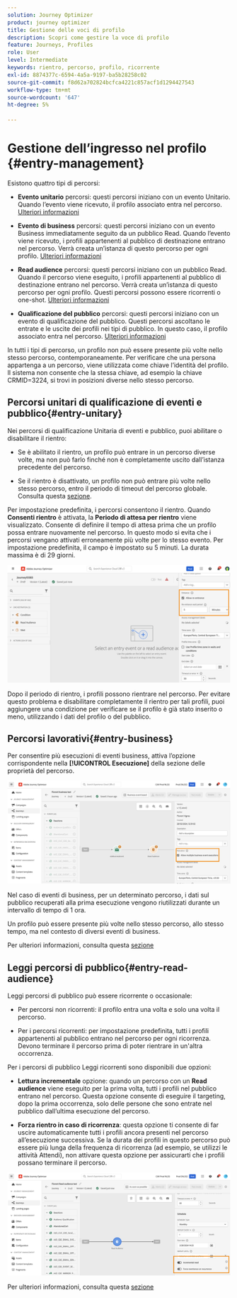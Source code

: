 ```yaml
---
solution: Journey Optimizer
product: journey optimizer
title: Gestione delle voci di profilo
description: Scopri come gestire la voce di profilo
feature: Journeys, Profiles
role: User
level: Intermediate
keywords: rientro, percorso, profilo, ricorrente
exl-id: 8874377c-6594-4a5a-9197-ba5b28258c02
source-git-commit: f8d62a702824bcfca4221c857acf1d1294427543
workflow-type: tm+mt
source-wordcount: '647'
ht-degree: 5%

---
```



# Gestione dell’ingresso nel profilo {#entry-management}

Esistono quattro tipi di percorsi:

* **Evento unitario** percorsi: questi percorsi iniziano con un evento Unitario. Quando l’evento viene ricevuto, il profilo associato entra nel percorso. [Ulteriori informazioni](#entry-unitary)

* **Evento di business** percorsi: questi percorsi iniziano con un evento Business immediatamente seguito da un pubblico Read. Quando l’evento viene ricevuto, i profili appartenenti al pubblico di destinazione entrano nel percorso. Verrà creata un’istanza di questo percorso per ogni profilo. [Ulteriori informazioni](#entry-business)

* **Read audience** percorsi: questi percorsi iniziano con un pubblico Read. Quando il percorso viene eseguito, i profili appartenenti al pubblico di destinazione entrano nel percorso. Verrà creata un’istanza di questo percorso per ogni profilo. Questi percorsi possono essere ricorrenti o one-shot. [Ulteriori informazioni](#entry-read-audience)

* **Qualificazione del pubblico** percorsi: questi percorsi iniziano con un evento di qualificazione del pubblico. Questi percorsi ascoltano le entrate e le uscite dei profili nei tipi di pubblico. In questo caso, il profilo associato entra nel percorso. [Ulteriori informazioni](#entry-unitary)

In tutti i tipi di percorso, un profilo non può essere presente più volte nello stesso percorso, contemporaneamente. Per verificare che una persona appartenga a un percorso, viene utilizzata come chiave l’identità del profilo. Il sistema non consente che la stessa chiave, ad esempio la chiave CRMID=3224, si trovi in posizioni diverse nello stesso percorso.

## Percorsi unitari di qualificazione di eventi e pubblico{#entry-unitary}

Nei percorsi di qualificazione Unitaria di eventi e pubblico, puoi abilitare o disabilitare il rientro:

* Se è abilitato il rientro, un profilo può entrare in un percorso diverse volte, ma non può farlo finché non è completamente uscito dall’istanza precedente del percorso.

* Se il rientro è disattivato, un profilo non può entrare più volte nello stesso percorso, entro il periodo di timeout del percorso globale. Consulta questa [sezione](../building-journeys/journey-gs.md#global_timeout).

Per impostazione predefinita, i percorsi consentono il rientro. Quando **Consenti rientro** è attivata, la **Periodo di attesa per rientro** viene visualizzato. Consente di definire il tempo di attesa prima che un profilo possa entrare nuovamente nel percorso. In questo modo si evita che i percorsi vengano attivati erroneamente più volte per lo stesso evento. Per impostazione predefinita, il campo è impostato su 5 minuti. La durata massima è di 29 giorni.

<!--
When a journey ends, its status is **[!UICONTROL Closed]**. New individuals can no longer enter the journey. Persons already in the journey automatically exit the journey. [Learn more](journey-gs.md#entrance)
-->

![](assets/journey-re-entrance.png)

Dopo il periodo di rientro, i profili possono rientrare nel percorso. Per evitare questo problema e disabilitare completamente il rientro per tali profili, puoi aggiungere una condizione per verificare se il profilo è già stato inserito o meno, utilizzando i dati del profilo o del pubblico.

<!--
Due to the 30-day journey timeout, when journey re-entrance is not allowed, we cannot make sure the re-entrance blocking will work more than 30 days. Indeed, as we remove all information about persons who entered the journey 30 days after they enter, we cannot know the person entered previously, more than 30 days ago. -->

## Percorsi lavorativi{#entry-business}

<!--
Business events follow re-entrance rules in the same way as for unitary events. If a journey allows re-entrance, the next business event will be processed.
-->

Per consentire più esecuzioni di eventi business, attiva l’opzione corrispondente nella **[!UICONTROL Esecuzione]** della sezione delle proprietà del percorso.

![](assets/business-entry.png)

Nel caso di eventi di business, per un determinato percorso, i dati sul pubblico recuperati alla prima esecuzione vengono riutilizzati durante un intervallo di tempo di 1 ora.

Un profilo può essere presente più volte nello stesso percorso, allo stesso tempo, ma nel contesto di diversi eventi di business.

Per ulteriori informazioni, consulta questa [sezione](../event/about-creating-business.md)

## Leggi percorsi di pubblico{#entry-read-audience}

Leggi percorsi di pubblico può essere ricorrente o occasionale:

* Per percorsi non ricorrenti: il profilo entra una volta e solo una volta il percorso.

* Per i percorsi ricorrenti: per impostazione predefinita, tutti i profili appartenenti al pubblico entrano nel percorso per ogni ricorrenza. Devono terminare il percorso prima di poter rientrare in un&#39;altra occorrenza.

Per i percorsi di pubblico Leggi ricorrenti sono disponibili due opzioni:

* **Lettura incrementale** opzione: quando un percorso con un **Read audience** viene eseguito per la prima volta, tutti i profili nel pubblico entrano nel percorso. Questa opzione consente di eseguire il targeting, dopo la prima occorrenza, solo delle persone che sono entrate nel pubblico dall’ultima esecuzione del percorso.

* **Forza rientro in caso di ricorrenza**: questa opzione ti consente di far uscire automaticamente tutti i profili ancora presenti nel percorso all’esecuzione successiva. Se la durata dei profili in questo percorso può essere più lunga della frequenza di ricorrenza (ad esempio, se utilizzi le attività Attendi), non attivare questa opzione per assicurarti che i profili possano terminare il percorso.

![](assets/read-audience-options.png)

Per ulteriori informazioni, consulta questa [sezione](../building-journeys/read-audience.md#configuring-segment-trigger-activity)

<!--
After 30 days, a Read audience journey switches to the **Finished** status. This behavior is set for 30 days only (i.e. journey timeout default value) as all information about profiles who entered the journey is removed 30 days after they entered. Persons still in the journey automatically are impacted. They exit the journey after the 30 day timeout. 
-->
